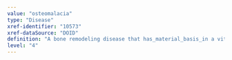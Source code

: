 ```yaml
---
value: "osteomalacia"
type: "Disease"
xref-identifier: "10573"
xref-dataSource: "DOID"
definition: "A bone remodeling disease that has_material_basis_in a vitamin D deficiency which results_in softening located_in bone."
level: "4"
---
```

